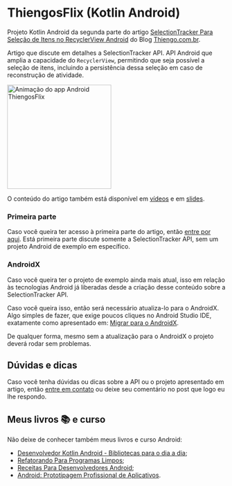 # ThiengosFlix (Kotlin Android)

Projeto Kotlin Android da segunda parte do artigo [SelectionTracker Para Seleção de Itens no RecyclerView Android](https://www.thiengo.com.br/selectiontracker-para-selecao-de-itens-no-recyclerview-android#title-18) do Blog [Thiengo.com.br](https://www.thiengo.com.br).

Artigo que discute em detalhes a SelectionTracker API. API Android que amplia a capacidade do `RecyclerView`, permitindo que seja possível a seleção de itens, incluindo a persistência dessa seleção em caso de reconstrução de atividade.

<img src="https://www.thiengo.com.br/img/post/normal/37bitkll55b5qaq4dlaqpqimp06b86daf3a82b5e642c187eb4cca76032.gif" width="240" alt="Animação do app Android ThiengosFlix">

O conteúdo do artigo também está disponível em [vídeos](https://www.thiengo.com.br/selectiontracker-para-selecao-de-itens-no-recyclerview-android#title-42) e em [slides](https://www.thiengo.com.br/selectiontracker-para-selecao-de-itens-no-recyclerview-android#title-41).

### Primeira parte

Caso você queira ter acesso à primeira parte do artigo, então [entre por aqui](https://www.thiengo.com.br/selectiontracker-para-selecao-de-itens-no-recyclerview-android#title-01). Está primeira parte discute somente a SelectionTracker API, sem um projeto Android de exemplo em específico.

### AndroidX

Caso você queira ter o projeto de exemplo ainda mais atual, isso em relação às tecnologias Android já liberadas desde a criação desse conteúdo sobre a SelectionTracker API.

Caso você queira isso, então será necessário atualiza-lo para o AndroidX. Algo simples de fazer, que exige poucos cliques no Android Studio IDE, exatamente como apresentado em: [Migrar para o AndroidX](https://developer.android.com/jetpack/androidx/migrate?hl=pt-br).

De qualquer forma, mesmo sem a atualização para o AndroidX o projeto deverá rodar sem problemas.

## Dúvidas e dicas

Caso você tenha dúvidas ou dicas sobre a API ou o projeto apresentado em artigo, então [entre em contato](https://www.thiengo.com.br/contato) ou deixe seu comentário no post que logo eu lhe respondo.

## Meus livros 📚 e curso

Não deixe de conhecer também meus livros e curso Android:

- [Desenvolvedor Kotlin Android - Bibliotecas para o dia a dia](https://www.thiengo.com.br/livro-desenvolvedor-kotlin-android);
- [Refatorando Para Programas Limpos](https://www.thiengo.com.br/livro-refatorando-para-programas-limpos);
- [Receitas Para Desenvolvedores Android](https://www.thiengo.com.br/livro-receitas-para-desenvolvedores-android);
- [Android: Prototipagem Profissional de Aplicativos](https://www.udemy.com/course/android-prototipagem-profissional-de-aplicativos/?locale=pt_BR&persist_locale=).
